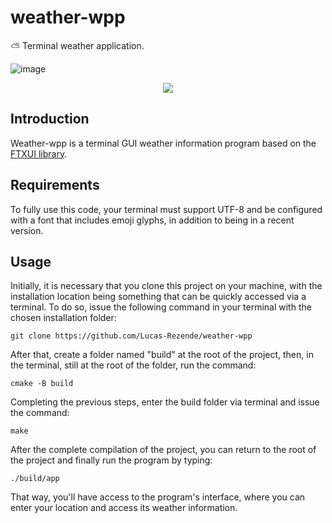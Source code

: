 # weather-wpp

:partly_sunny: Terminal weather application.

![image](https://github.com/Lucas-Rezende/weather-wpp/assets/66080424/c5a68b8a-320a-43de-9b61-90ec38e44305)

<p align="center">
  <a href="#"><img src="https://img.shields.io/badge/c++-%2300599C.svg?style=flat&logo=c%2B%2B&logoColor=white"></img></a>
</p>

## Introduction
Weather-wpp is a terminal GUI weather information program based on the [FTXUI library](https://github.com/ArthurSonzogni/FTXUI).

## Requirements
To fully use this code, your terminal must support UTF-8 and be configured with a font that includes emoji glyphs, in addition to being in a recent version.

## Usage
Initially, it is necessary that you clone this project on your machine, with the installation location being something that can be quickly accessed via a terminal. To do so, issue the following command in your terminal with the chosen installation folder:

```shell
git clone https://github.com/Lucas-Rezende/weather-wpp
```

After that, create a folder named "build" at the root of the project, then, in the terminal, still at the root of the folder, run the command:

```shell
cmake -B build
```

Completing the previous steps, enter the build folder via terminal and issue the command:

```shell
make
```

After the complete compilation of the project, you can return to the root of the project and finally run the program by typing:

```shell
./build/app
```

That way, you'll have access to the program's interface, where you can enter your location and access its weather information.

